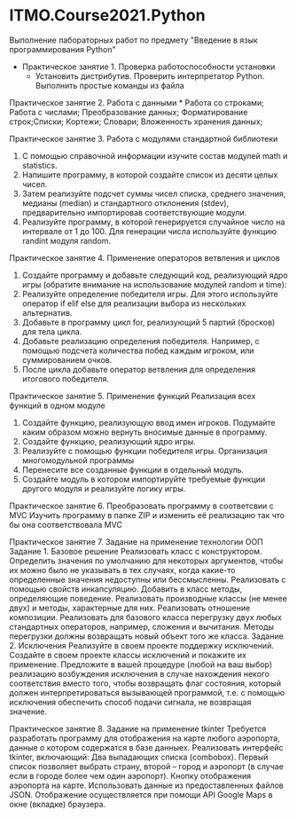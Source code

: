 # ITMO.Course2021.Python
Выполнение лабораторных работ по предмету "Введение в язык программирования Python"

* Практическое занятие 1. Проверка работоспособности установки
    * Установить дистрибутив. Проверить интерпретатор Python. Выполнить простые команды из файла

Практическое занятие 2. Работа с данными
    * Работа со строками; Работа с числами; Преобразование данных; Форматирование строк;Списки; Кортежи; Словари; Вложенность хранения данных;

Практическое занятие 3. Работа с модулями стандартной библиотеки
1. С помощью справочной информации изучите состав модулей math и
statistics.
2. Напишите программу, в которой создайте список из десяти целых чисел.
3. Затем реализуйте подсчет суммы чисел списка, среднего значения,
медианы (median) и стандартного отклонения (stdev), предварительно
импортировав соответствующие модули.
4. Реализуйте программу, в которой генерируется случайное число на
интервале от 1 до 100. Для генерации числа используйте функцию randint
модуля random.

Практическое занятие 4. Применение операторов ветвления и циклов
1. Создайте программу и добавьте следующий код, реализующий ядро игры
(обратите внимание на использование модулей random и time):
2. Реализуйте определение победителя игры. Для этого используйте оператор
if elif else для реализации выбора из нескольких альтернатив.
3. Добавьте в программу цикл for, реализующий 5 партий (бросков) для тела цикла.
4. Добавьте реализацию определения победителя. Например, с помощью
подсчета количества побед каждым игроком, или суммированием очков.
5. После цикла добавьте оператор ветвления для определения итогового
победителя.

Практическое занятие 5. Применение функций
Реализация всех функций в одном модуле
1. Создайте функцию, реализующую ввод имен игроков. Подумайте каким
образом можно вернуть вносимые данные в программу.
2. Создайте функцию, реализующий ядро игры.
3. Реализуйте с помощью функции победителя игры.
Организация многомодульной программы
1. Перенесите все созданные функции в отдельный модуль.
2. Создайте модуль в котором импортируйте требуемые функции другого
модуля и реализуйте логику игры.

Практическое занятие 6. Преобразовать программу в соответсвии с MVC
Изучить программу в папке ZIP и изменить её реализацию так что бы она соответствовала MVC 


Практическое занятие 7. Задание на применение технологии ООП
Задание 1. Базовое решение
Реализовать класс с конструктором. Определить значения по умолчанию для некоторых аргументов, чтобы их можно было не указывать в тех случаях, когда какие-то определенные значения недоступны или бессмысленны.
Реализовать с помощью свойств инкапсуляцию.
Добавить в класс методы, определяющие поведение.
Реализовать производные классы (не менее двух) и методы, характерные для них.
Реализовать отношение композиции.
Реализовать для базового класса перегрузку двух любых стандартных операторов, например, сложения и вычитания. Методы перегрузки должны возвращать новый объект того же класса.
Задание 2. Исключения
Реализуйте в своем проекте поддержку исключений.
Создайте в своем проекте классы исключений и покажите их применение.
Предложите в вашей процедуре (любой на ваш выбор) реализацию возбуждения исключения в случае нахождения некого соответствия вместо того, чтобы возвращать флаг состояния, который должен интерпретироваться вызывающей программой, т.е. с помощью исключения обеспечить способ подачи сигнала, не возвращая значение.

Практическое занятие 8. Задание на применение tkinter
Требуется разработать программу для отображения на карте любого аэропорта, данные о котором содержатся в базе данныех.
Реализовать интерфейс tkinter, включающий:
Два выпадающих списка (combobox). Первый список позволяет выбрать страну, второй – город и аэропорт (в случае если в городе более чем один аэропорт).
Кнопку отображения аэропорта на карте.
Использовать данные из предоставленных файлов JSON.
Отображение осуществляется при помощи API Google Maps в окне (вкладке) браузера.

